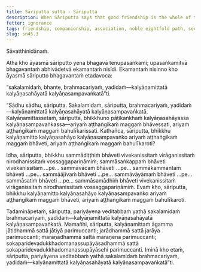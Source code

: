 ```yaml
---
title: Sāriputta sutta - Sāriputta
description: When Sāriputta says that good friendship is the whole of the spiritual life, the Buddha agrees, explaining that good friendship is the basis for the development of the Noble Eightfold Path.
fetter: ignorance
tags: friendship, companionship, association, noble eightfold path, seclusion, dispassion, cessation, relinquishment, sn, sn45-56, sn45
slug: sn45.3
---
```


Sāvatthinidānaṁ.

Atha kho āyasmā sāriputto yena bhagavā tenupasaṅkami; upasaṅkamitvā bhagavantaṁ abhivādetvā ekamantaṁ nisīdi. Ekamantaṁ nisinno kho āyasmā sāriputto bhagavantaṁ etadavoca:

“sakalamidaṁ, bhante, brahmacariyaṁ, yadidaṁ—kalyāṇamittatā kalyāṇasahāyatā kalyāṇasampavaṅkatā”ti.

“Sādhu sādhu, sāriputta. Sakalamidaṁ, sāriputta, brahmacariyaṁ, yadidaṁ—kalyāṇamittatā kalyāṇasahāyatā kalyāṇasampavaṅkatā. Kalyāṇamittassetaṁ, sāriputta, bhikkhuno pāṭikaṅkhaṁ kalyāṇasahāyassa kalyāṇasampavaṅkassa—ariyaṁ aṭṭhaṅgikaṁ maggaṁ bhāvessati, ariyaṁ aṭṭhaṅgikaṁ maggaṁ bahulīkarissati. Kathañca, sāriputta, bhikkhu kalyāṇamitto kalyāṇasahāyo kalyāṇasampavaṅko ariyaṁ aṭṭhaṅgikaṁ maggaṁ bhāveti, ariyaṁ aṭṭhaṅgikaṁ maggaṁ bahulīkaroti?

Idha, sāriputta, bhikkhu sammādiṭṭhiṁ bhāveti vivekanissitaṁ virāganissitaṁ nirodhanissitaṁ vossaggapariṇāmiṁ; sammāsaṅkappaṁ bhāveti vivekanissitaṁ …pe… sammāvācaṁ bhāveti …pe… sammākammantaṁ bhāveti …pe… sammāājīvaṁ bhāveti …pe… sammāvāyāmaṁ bhāveti …pe… sammāsatiṁ bhāveti …pe… sammāsamādhiṁ bhāveti vivekanissitaṁ virāganissitaṁ nirodhanissitaṁ vossaggapariṇāmiṁ. Evaṁ kho, sāriputta, bhikkhu kalyāṇamitto kalyāṇasahāyo kalyāṇasampavaṅko ariyaṁ aṭṭhaṅgikaṁ maggaṁ bhāveti, ariyaṁ aṭṭhaṅgikaṁ maggaṁ bahulīkaroti.

Tadamināpetaṁ, sāriputta, pariyāyena veditabbaṁ yathā sakalamidaṁ brahmacariyaṁ, yadidaṁ—kalyāṇamittatā kalyāṇasahāyatā kalyāṇasampavaṅkatā. Mamañhi, sāriputta, kalyāṇamittaṁ āgamma jātidhammā sattā jātiyā parimuccanti; jarādhammā sattā jarāya parimuccanti; maraṇadhammā sattā maraṇena parimuccanti; sokaparidevadukkhadomanassupāyāsadhammā sattā sokaparidevadukkhadomanassupāyāsehi parimuccanti. Iminā kho etaṁ, sāriputta, pariyāyena veditabbaṁ yathā sakalamidaṁ brahmacariyaṁ, yadidaṁ—kalyāṇamittatā kalyāṇasahāyatā kalyāṇasampavaṅkatā”ti.
